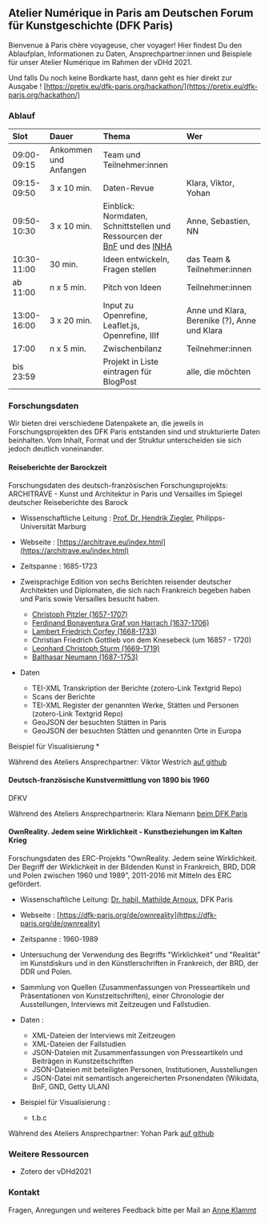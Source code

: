 ## Atelier Numérique in Paris am Deutschen Forum für Kunstgeschichte (DFK Paris)

Bienvenue à Paris chère voyageuse, cher voyager! Hier findest Du den Ablaufplan, Informationen zu Daten, Ansprechpartner:innen und Beispiele für unser Atelier Numérique im Rahmen der vDHd 2021.

Und falls Du noch keine Bordkarte hast, dann geht es hier direkt zur Ausgabe !  [https://pretix.eu/dfk-paris.org/hackathon/](https://pretix.eu/dfk-paris.org/hackathon/)


### Ablauf
| Slot | Dauer | Thema | Wer |
|:--- |:--- |:--- |:--- |
| 09:00-09:15 | Ankommen und Anfangen | Team und Teilnehmer:innen |
| 09:15-09:50 | 3 x 10 min. | Daten-Revue | Klara, Viktor, Yohan |
| 09:50-10:30 | 3 x 10 min. | Einblick: Normdaten, Schnittstellen und Ressourcen der [BnF](https://data.bnf.fr/) und des [INHA](https://agorha.inha.fr/inhaprod/jsp/direct_form_raa.jsp) | Anne,  Sebastien, NN | 
| 10:30-11:00 | 30 min. | Ideen entwickeln, Fragen stellen | das Team & Teilnehmer:innen |
| ab 11:00 | n x 5 min. | Pitch von Ideen | Teilnehmer:innen |
|13:00-16:00 | 3 x 20 min. | Input zu Openrefine, Leaflet.js, Openrefine, IIIf | Anne und Klara, Berenike (?), Anne und Klara |
|17:00 | n x 5 min. | Zwischenbilanz | Teilnehmer:innen |
|bis 23:59 | | Projekt in Liste eintragen für BlogPost | alle, die möchten |


### Forschungsdaten

Wir bieten drei verschiedene Datenpakete an, die jeweils in Forschungsprojekten des DFK Paris entstanden sind und strukturierte Daten beinhalten. Vom Inhalt, Format und der Struktur unterscheiden sie sich jedoch deutlich voneinander. 


#### Reiseberichte der Barockzeit

Forschungsdaten des deutsch-französischen Forschungsprojekts: ARCHITRAVE - Kunst und Architektur in Paris und Versailles im Spiegel deutscher Reiseberichte des Barock

* Wissenschaftliche Leitung : [Prof. Dr. Hendrik Ziegler](https://www.uni-marburg.de/de/fb09/khi/institut/lehrende-seiten-und-bilder/prof-dr-hendrik-ziegler), Philipps-Universität Marburg
* Webseite : [https://architrave.eu/index.html](https://architrave.eu/index.html)
* Zeitspanne : 1685-1723
* Zweisprachige Edition von sechs Berichten reisender deutscher Architekten und Diplomaten, die sich nach Frankreich begeben haben und Paris sowie Versailles besucht haben.

   * [Christoph Pitzler (1657-1707)](https://www.wikidata.org/wiki/Q27860285)
   * [Ferdinand Bonaventura Graf von Harrach (1637-1706)](https://www.wikidata.org/wiki/Q22915824)
   * [Lambert Friedrich Corfey (1668-1733)](https://www.wikidata.org/wiki/Q1477602)
   * Christian Friedrich Gottlieb von dem Knesebeck (um 1685? - 1720)
   * [Leonhard Christoph Sturm (1669-1719)](https://www.wikidata.org/wiki/Q99183)
   * [Balthasar Neumann (1687-1753)](https://www.wikidata.org/wiki/Q61349)

* Daten 
  * TEI-XML Transkription der Berichte (zotero-Link Textgrid Repo)
  * Scans der Berichte
  * TEI-XML Register der genannten Werke, Stätten und Personen (zotero-Link Textgrid Repo)
  * GeoJSON der besuchten Stätten in Paris
  * GeoJSON der besuchten Stätten und genannten Orte in Europa 

Beispiel für Visualisierung
* 

Während des Ateliers Ansprechpartner: Viktor Westrich [auf github](https://github.com/vwestric)

#### Deutsch-französische Kunstvermittlung von 1890 bis 1960
DFKV

Während des Ateliers Ansprechpartnerin: Klara Niemann [beim DFK Paris](https://dfk-paris.org/de/person/klara-niemann-2839.html)

#### OwnReality. Jedem seine Wirklichkeit - Kunstbeziehungen im Kalten Krieg

Forschungsdaten des ERC-Projekts "OwnReality. Jedem seine Wirklichkeit. Der Begriff der Wirklichkeit in der Bildenden Kunst in Frankreich, BRD, DDR und Polen zwischen 1960 und 1989", 2011-2016 mit Mitteln des ERC gefördert.

* Wissenschaftliche Leitung: [Dr. habil. Mathilde Arnoux](https://dfk-paris.org/de/person/mathilde-arnoux-315.html), DFK Paris

* Webseite : [https://dfk-paris.org/de/ownreality](https://dfk-paris.org/de/ownreality)
* Zeitspanne : 1960-1989
* Untersuchung der Verwendung des Begriffs "Wirklichkeit" und "Realität" im Kunstdiskurs und in den Künstlerschriften  in Frankreich, der BRD, der DDR und Polen.
* Sammlung von Quellen (Zusammenfassungen von Presseartikeln und Präsentationen von Kunstzeitschriften), einer Chronologie der Ausstellungen, Interviews mit Zeitzeugen und Fallstudien.

* Daten :
  * XML-Dateien der Interviews mit Zeitzeugen
  * XML-Dateien der Fallstudien
  * JSON-Dateien mit Zusammenfassungen von Presseartikeln und Beiträgen in Kunstzeitschriften
  * JSON-Dateien mit beteiligten Personen, Institutionen, Ausstellungen 
  * JSON-Datei mit semantisch angereicherten Prsonendaten (Wikidata, BnF, GND, Getty ULAN)

* Beispiel für Visualisierung :
  * t.b.c


Während des Ateliers Ansprechpartner: Yohan Park [auf github]()

### Weitere Ressourcen

* Zotero der vDHd2021




### Kontakt

Fragen, Anregungen und weiteres Feedback bitte per Mail an [Anne Klammt](https://dfk-paris.org/de/person/anne-klammt-2597.html)
